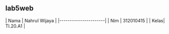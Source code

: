 ## lab5web

| Nama | Nahrul Wijaya |
|----------------------|
| Nim  | 312010415     |
| Kelas| TI.20.A1      |

